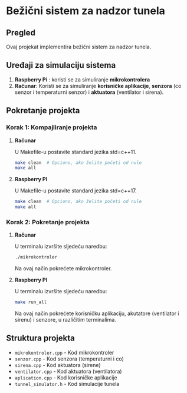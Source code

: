 # Bežični sistem za nadzor tunela  

## Pregled

Ovaj projekat implementira bežični sistem za nadzor tunela.  

## Uređaji za simulaciju sistema

1. **Raspberry Pi** : koristi se za simuliranje **mikrokontrolera**
2. **Računar**: Koristi se za simuliranje **korisničke aplikacije**, **senzora** (co senzor i temperaturni senzor) i **aktuatora** (ventilator i sirena).  

## Pokretanje projekta
### Korak 1: Kompajliranje projekta

1. **Računar**
   
   U Makefile-u postavite standard jezika std=c++11.
   ```bash
   make clean  # Opciono, ako želite početi od nule
   make all
   ```

2. **Raspberry PI**

   U Makefile-u postavite standard jezika std=c++17.
   ```bash
   make clean  # Opciono, ako želite početi od nule
   make all
   ```

### Korak 2: Pokretanje projekta

1. **Računar**

   U terminalu izvršite sljedeću naredbu:
   ```bash
   ./mikrokontroler
   ```
   Na ovaj način pokrećete mikrokontroler.

2. **Raspberry PI**

   U terminalu izvršite sljedeću naredbu:
   ```bash
   make run_all
   ```
   Na ovaj način pokrećete korisničku aplikaciju, akutatore (ventilator i sirenu) i senzore, u različitim terminalima.

## Struktura projekta

- `mikrokontroler.cpp` - Kod mikrokontroler
- `senzor.cpp` - Kod senzora (temperaturni i co)
- `sirena.cpp` - Kod aktuatora (sirene)
- `ventilator.cpp` - Kod aktuatora (ventilatora)
- `aplication.cpp` - Kod korisničke aplikacije
- `tunnel_simulator.h` - Kod simulacije tunela

